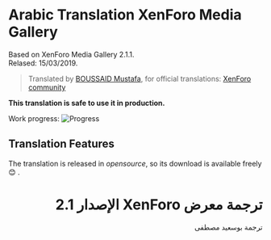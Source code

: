 # Arabic Translation XenForo Media Gallery

Based on XenForo Media Gallery 2.1.1.<br />
Relased: 15/03/2019.

>Translated by [BOUSSAID Mustafa](https://github.com/boussaid), for official translations: [XenForo community](https://xenforo.com/community/resources/arabic-language-for-xenforo-media-gallery.6162/)

**This translation is safe to use it in production.**

Work progress: ![Progress](http://progressed.io/bar/100)

## Translation Features
The translation is released in *opensource*, so its download is available freely :blush: .

# <div dir="rtl">ترجمة معرض XenForo الإصدار 2.1</div>

<div dir="rtl">ترجمة بوسعيد مصطفى</div>
